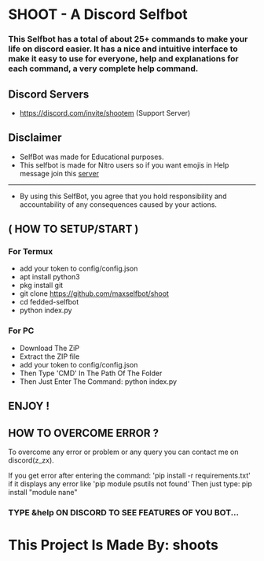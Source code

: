 # SHOOT - A Discord Selfbot

### This Selfbot has a total of about 25+ commands to make your life on discord easier. It has a nice and intuitive interface to make it easy to use for everyone, help and explanations for each command, a very complete help command.

## Discord Servers
- https://discord.com/invite/shootem (Support Server)

## Disclaimer

- SelfBot was made for Educational purposes.
- This selfbot is made for Nitro users so if you want emojis in Help message join this [server](https://discord.com/invite/shootem)
__________________________________________________
- By using this SelfBot, you agree that you hold responsibility and accountability of any consequences caused by your actions.

## ( HOW TO SETUP/START )

### For Termux
- add your token to config/config.json
- apt install python3
- pkg install git
- git clone https://github.com/maxselfbot/shoot
- cd fedded-selfbot
- python index.py

### For PC
- Download The ZiP
- Extract the ZIP file
- add your token to config/config.json
- Then Type 'CMD' In The Path Of The Folder
- Then Just Enter The Command: python index.py

## ENJOY !

## HOW TO OVERCOME ERROR ?

To overcome any error or problem or any query you can contact me on discord(z_zx).

If you get error after entering the command: 'pip install -r requirements.txt' if it displays any error like 'pip module psutils not found' Then just type: pip install "module nane" 

### TYPE &help ON DISCORD TO SEE FEATURES OF YOU BOT...

# This Project Is Made By: shoots
